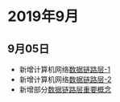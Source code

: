 # 2019年9月

## 9月05日
+ 新增计算机网络[数据链路层-1](/internet/数据链路层1.html)
+ 新增计算机网络[数据链路层-2](/internet/数据链路层2.html)
+ 新增部分[数据链路层重要概念](/internet/重要概念/数据链路层.html)
